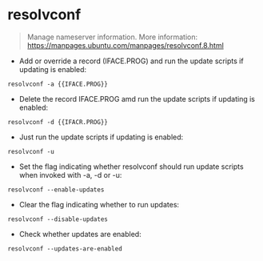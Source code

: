 # resolvconf

> Manage nameserver information.
> More information: <https://manpages.ubuntu.com/manpages/resolvconf.8.html>

- Add or override a record (IFACE.PROG) and run the update scripts if updating is enabled:

`resolvconf -a {{IFACE.PROG}}`

- Delete the record IFACE.PROG amd run the update scripts if updating is enabled:

`resolvconf -d {{IFACR.PROG}}`

- Just run the update scripts if updating is enabled:

`resolvconf -u`

- Set the flag indicating whether resolvconf should run update scripts when invoked with -a, -d or -u:

`resolvconf --enable-updates`

- Clear the flag indicating whether to run updates:

`resolvconf --disable-updates`

- Check whether updates are enabled:

`resolvconf --updates-are-enabled`
